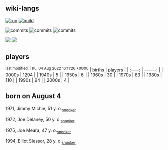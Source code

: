 ## wiki-langs
[![run](https://github.com/dreamerminsk/wiki-langs/actions/workflows/run.yml/badge.svg)](https://github.com/dreamerminsk/wiki-langs/actions/workflows/run.yml)
[![build](https://github.com/dreamerminsk/wiki-langs/actions/workflows/build.yml/badge.svg)](https://github.com/dreamerminsk/wiki-langs/actions/workflows/build.yml)

![commits](https://img.shields.io/github/commit-activity/y/dreamerminsk/wiki-langs)
![commits](https://img.shields.io/github/commit-activity/m/dreamerminsk/wiki-langs)
![commits](https://img.shields.io/github/commit-activity/w/dreamerminsk/wiki-langs)

![](https://img.shields.io/github/languages/code-size/dreamerminsk/wiki-langs)
![](https://img.shields.io/github/repo-size/dreamerminsk/wiki-langs)

## players
<sup>last modified: Thu, 04 Aug 2022 16:11:26 +0000</sup>
| births | players |
| :----: | ------: |
| 0000s | 1294 |
| 1940s | 5 |
| 1950s | 6 |
| 1960s | 30 |
| 1970s | 83 |
| 1980s | 110 |
| 1990s | 94 |
| 2000s | 4 |

##  born on August  4
1971, Jimmy Michie, 51 y. o.<sub>[snooker](http://www.snooker.org/res/index.asp?player=36)</sub>

1972, Joe Delaney, 50 y. o.<sub>[snooker](http://www.snooker.org/res/index.asp?player=194)</sub>

1975, Joe Meara, 47 y. o.<sub>[snooker](http://www.snooker.org/res/index.asp?player=591)</sub>

1994, Elliot Slessor, 28 y. o.<sub>[snooker](http://www.snooker.org/res/index.asp?player=608)</sub>



